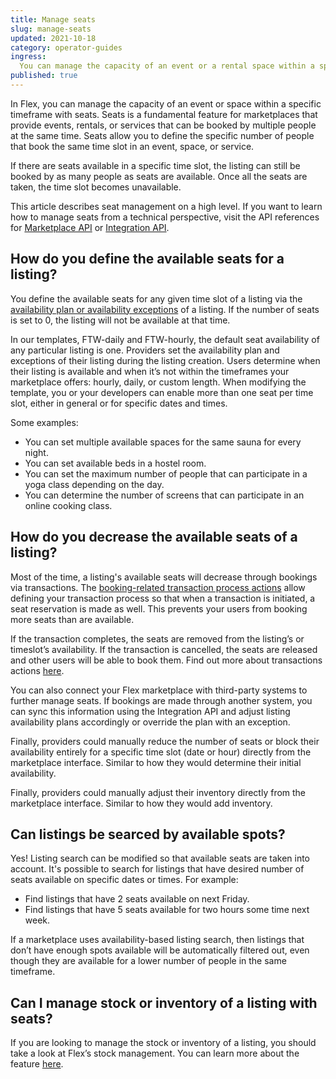 ```yaml
---
title: Manage seats
slug: manage-seats
updated: 2021-10-18
category: operator-guides
ingress:
  You can manage the capacity of an event or a rental space within a specific time frame with seats.
published: true
---
```


In Flex, you can manage the capacity of an event or space within a specific timeframe with seats. Seats is a fundamental feature for marketplaces that provide events, rentals, or services that can be booked by multiple people at the same time. Seats allow you to define the specific number of people that book the same time slot in an event, space, or service. 

If there are seats available in a specific time slot, the listing can still be booked by as many people as seats are available. Once all the seats are taken, the time slot becomes unavailable. 

This article describes seat management on a high level. If you want to learn how to manage seats from a technical perspective, visit the API references for [Marketplace API](https://www.sharetribe.com/api-reference/marketplace.html) or [Integration API](https://www.sharetribe.com/api-reference/integration.html).

## How do you define the available seats for a listing?

You define the available seats for any given time slot of a listing via the  [availability plan or availability exceptions](https://www.sharetribe.com/docs/background/concepts/#availability-plan--availability-exception) of a listing. If the number of seats is set to 0, the listing will not be available at that time. 

In our templates, FTW-daily and FTW-hourly, the default seat availability of any particular listing is one. Providers set the availability plan and exceptions of their listing during the listing creation. Users determine when their listing is available and when it’s not within the timeframes your marketplace offers: hourly, daily, or custom length. When modifying the template, you or your developers can enable more than one seat per time slot, either in general or for specific dates and times.

Some examples:
- You can set multiple available spaces for the same sauna for every night.
- You can set available beds in a hostel room.
- You can set the maximum number of people that can participate in a yoga class depending on the day.
- You can determine the number of screens that can participate in an online cooking class.

## How do you decrease the available seats of a listing?

Most of the time, a listing's available seats will decrease through bookings via transactions. The [booking-related transaction process actions](https://www.sharetribe.com/docs/references/transaction-process-actions/#bookings) allow defining your transaction process so that when a transaction is initiated, a seat reservation is made as well. This prevents your users from booking more seats than are available. 

If the transaction completes, the seats are removed from the listing’s or timeslot’s availability. If the transaction is cancelled, the seats are released and other users will be able to book them. Find out more about transactions actions [here](https://www.sharetribe.com/docs/references/transaction-process-actions/#bookings).

You can also connect your Flex marketplace with third-party systems to further manage seats. If bookings are made through another system, you can sync this information using the Integration API and adjust listing availability plans accordingly or override the plan with an exception.

Finally, providers could manually reduce the number of seats or block their availability entirely for a specific time slot (date or hour) directly from the marketplace interface. Similar to how they would determine their initial availability.

Finally, providers could manually adjust their inventory directly from the marketplace interface. Similar to how they would add inventory.  

## Can listings be searced by available spots?

Yes! Listing search can be modified so that available seats are taken into account. It's possible to search for listings that have desired number of seats available on specific dates or times. For example: 

- Find listings that have 2 seats available on next Friday.
- Find listings that have 5 seats available for two hours some time next week.

If a marketplace uses availability-based listing search, then listings that don’t have enough spots available will be automatically filtered out, even though they are available for a lower number of people in the same timeframe.

## Can I manage stock or inventory of a listing with seats?

If you are looking to manage the stock or inventory of a listing, you should take a look at Flex’s stock management. You can learn more about the feature [here](https://www.sharetribe.com/docs/operator-guides/inventory-management/).
